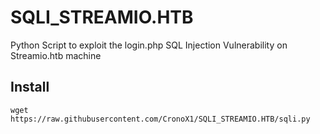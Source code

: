 # SQLI_STREAMIO.HTB
Python Script to exploit the login.php SQL Injection Vulnerability on Streamio.htb machine

## Install

```
wget https://raw.githubusercontent.com/CronoX1/SQLI_STREAMIO.HTB/sqli.py
```
